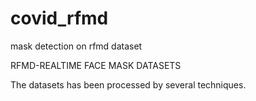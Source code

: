 # covid_rfmd
mask detection on rfmd dataset

RFMD-REALTIME FACE MASK DATASETS 

The datasets has been processed by several techniques.
